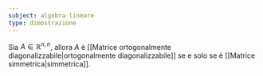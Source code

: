 ```yaml
---
subject: algebra lineare
type: dimostrazione
---
```

Sia $A\in\mathbb{R}^{n,n}$, allora $A$ è [[Matrice ortogonalmente diagonalizzabile|ortogonalmente diagonalizzabile]] se e solo se è [[Matrice simmetrica|simmetrica]].
